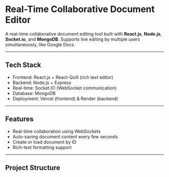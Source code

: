 # Real-Time Collaborative Document Editor

A real-time collaborative document editing tool built with **React.js**, **Node.js**, **Socket.io**, and **MongoDB**. Supports live editing by multiple users simultaneously, like Google Docs.

---

## Tech Stack

- Frontend: React.js + React-Quill (rich text editor)
- Backend: Node.js + Express
- Real-time: Socket.IO (WebSocket communication)
- Database: MongoDB
- Deployment: Vercel (frontend) & Render (backend)

---

## Features

- Real-time collaboration using WebSockets
- Auto-saving document content every few seconds
- Create or load document by ID
- Rich-text formatting support

---

## Project Structure

